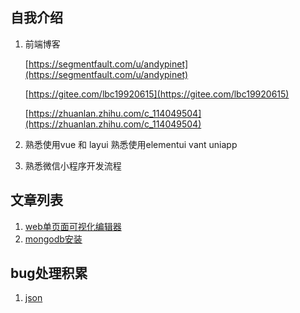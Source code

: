 ## 自我介绍

1. 前端博客
  
   [https://segmentfault.com/u/andypinet](https://segmentfault.com/u/andypinet)

   [https://gitee.com/lbc19920615](https://gitee.com/lbc19920615)

   [https://zhuanlan.zhihu.com/c_114049504](https://zhuanlan.zhihu.com/c_114049504)

2. 熟悉使用vue 和 layui  熟悉使用elementui
vant uniapp

3. 熟悉微信小程序开发流程


## 文章列表

1. [web单页面可视化编辑器](articles/s1.md)
1. [mongodb安装](articles/mongo.md)

## bug处理积累

1. [json](bug/json.md)
